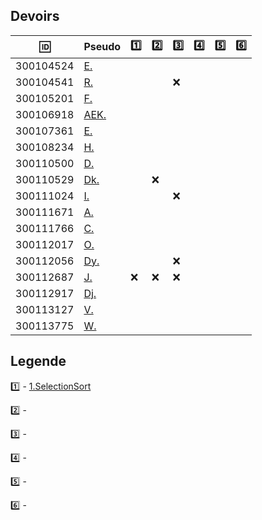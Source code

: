 ## Devoirs

|  :id:   | Pseudo                                          |:one:|:two:|:three:|:four:|:five:|:six: |
|---------|-------------------------------------------------|-----|-----|-------|------|------|------|
|300104524| [E.](https://github.com/Echnaideurgeneus)       |     |     |       |      |      |      |
|300104541| [R.](https://github.com/Romeomian)              |     |     |  :x:  |      |      |      |
|300105201| [F.](https://github.com/BgbgL13)                |     |     |       |      |      |      |
|300106918| [AEK.](https://github.com/AEKchaouche)          |     |     |       |      |      |      |
|300107361| [E.](https://github.com/toch90)                 |     |     |       |      |      |      |
|300108234| [H.](https://github.com/halimabzn)              |     |     |       |      |      |      |
|300110500| [D.](https://github.com/didier300110500)        |     |     |       |      |      |      |
|300110529| [Dk.](https://github.com/TEC24)                 |     | :x: |       |      |      |      |
|300111024| [I.](https://github.com/ibrahimahkanoute)       |     |     |  :x:  |      |      |      |
|300111671| [A.](https://github.com/AbbasSadissou)          |     |     |       |      |      |      |
|300111766| [C.](https://github.com/cheikhthiam)            |     |     |       |      |      |      |
|300112017| [O.](https://github.com/ordenrosae)             |     |     |       |      |      |      |
|300112056| [Dy.](https://github.com/danekayi)              |     |     |  :x:  |      |      |      |
|300112687| [J.](https://github.com/jthn9022)               | :x: | :x: |  :x:  |      |      |      |
|300112917| [Dj.](https://github.com/djumaster)             |     |     |       |      |      |      |
|300113127| [V.](https://github.com/Futureseven)            |     |     |       |      |      |      |
|300113775| [W.](https://github.com/widby)                  |     |     |       |      |      |      |


## Legende

:one: - [1.SelectionSort](1.SelectionSort)

:two: - 

:three: - 

:four: - 

:five: - 

:six: - 
